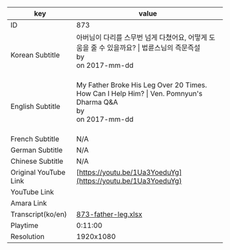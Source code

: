 |  key  |  value  |
|-------|---------|
| ID            | 873 |
| Korean Subtitle | 아버님이 다리를 스무번 넘게 다쳤어요, 어떻게 도움을 줄 수 있을까요? \| 법륜스님의 즉문즉설<br>by <br>on 2017-mm-dd<br><br>|
| English Subtitle | My Father Broke His Leg Over 20 Times.  How Can I Help Him? \| Ven. Pomnyun's Dharma Q&A<br>by <br>on 2017-mm-dd<br><br>|
| French Subtitle | N/A |
| German Subtitle | N/A |
| Chinese Subtitle | N/A |
| Original YouTube Link  | [https://youtu.be/1Ua3YoeduYg](https://youtu.be/1Ua3YoeduYg) |
| YouTube Link  |  |
| Amara Link    |  |
| Transcript(ko/en) | [873-father-leg.xlsx](https://github.com/jungtosociety/dharma-qna/raw/master/sub/873/873-father-leg.xlsx) |
| Playtime | 0:11:00 |
| Resolution | 1920x1080|
